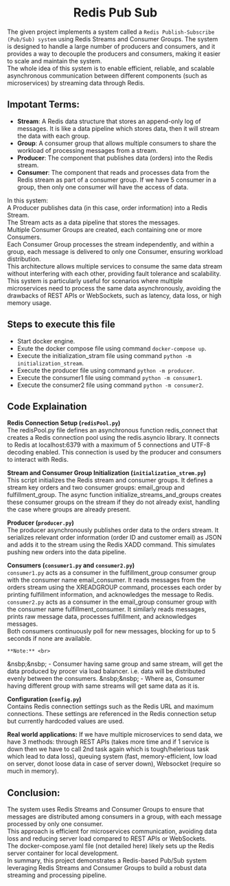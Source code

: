 <div align='center'>
    <h1>Redis Pub Sub</h1>
</div>

The given project implements a system called a `Redis Publish-Subscribe (Pub/Sub) system` using Redis Streams and Consumer Groups. The system is designed to handle a large number of producers and consumers, and it provides a way to decouple the producers and consumers, making it easier to scale and maintain the system. <br>
The whole idea of this system is to enable efficient, reliable, and scalable asynchronous communication between different components (such as microservices) by streaming data through Redis. <br>
   
##  Impotant Terms: 
-   **Stream**: A Redis data structure that stores an append-only log of messages. It is like a data pipeline which stores data, then it will stream the data with each group. <Br>
-   **Group**: A consumer group that allows multiple consumers to share the workload of processing messages from a stream.<br>
-   **Producer**: The component that publishes data (orders) into the Redis stream. <Br>
-   **Consumer**: The component that reads and processes data from the Redis stream as part of a consumer group. If we have 5 consumer in a group, then only one consumer will have the access of data. <br>
   
In this system: <br>
A Producer publishes data (in this case, order information) into a Redis Stream. <br>
The Stream acts as a data pipeline that stores the messages. <br>
Multiple Consumer Groups are created, each containing one or more Consumers. <br>
Each Consumer Group processes the stream independently, and within a group, each message is delivered to only one Consumer, ensuring workload distribution. <br>
This architecture allows multiple services to consume the same data stream without interfering with each other, providing fault tolerance and scalability. <br>
This system is particularly useful for scenarios where multiple microservices need to process the same data asynchronously, avoiding the drawbacks of REST APIs or WebSockets, such as latency, data loss, or high memory usage.


##  Steps to execute this file
-   Start docker engine.
-   Exute the docker compose file using command `docker-compose up`.
-   Execute the initialization_stram file using command `python -m initialization_stream`.
-   Execute the producer file using command `python -m producer`.
-   Execute the consumer1 file using command `python -m consumer1`.
-   Execute the consumer2 file using command `python -m consumer2`.
   
 
##  Code Explaination
**Redis Connection Setup (`redisPool.py`)** <br>
    The redisPool.py file defines an asynchronous function redis_connect that creates a Redis connection pool using the redis.asyncio library. It connects to Redis at localhost:6379 with a maximum of 5 connections and UTF-8 decoding enabled. This connection is used by the producer and consumers to interact with Redis. <br>

**Stream and Consumer Group Initialization (`initialization_strem.py`)**<br>
    This script initializes the Redis stream and consumer groups. It defines a stream key orders and two consumer groups: email_group and fulfillment_group. The async function initialize_streams_and_groups creates these consumer groups on the stream if they do not already exist, handling the case where groups are already present. <br>

**Producer (`producer.py`)**<br>
    The producer asynchronously publishes order data to the orders stream. It serializes relevant order information (order ID and customer email) as JSON and adds it to the stream using the Redis XADD command. This simulates pushing new orders into the data pipeline. <br>

**Consumers (`consumer1.py` and `consumer2.py`)**<br>
    `consumer1.py` acts as a consumer in the fulfillment_group consumer group with the consumer name email_consumer. It reads messages from the orders stream using the XREADGROUP command, processes each order by printing fulfillment information, and acknowledges the message to Redis. <br>
    `consumer2.py` acts as a consumer in the email_group consumer group with the consumer name fulfillment_consumer. It similarly reads messages, prints raw message data, processes fulfillment, and acknowledges messages. <br>
    Both consumers continuously poll for new messages, blocking for up to 5 seconds if none are available.<br>

    **Note:** <br>
&nsbp;&nsbp;     -    Consumer having same group and same stream, will get the data produced by procer via load balancer. i.e. data will be distributed evenly between the consumers.
&nsbp;&nsbp;     -    Where as, Consumer having different group with same streams will get same data as it is.
    

**Configuration (`config.py`)**<br>
    Contains Redis connection settings such as the Redis URL and maximum connections. These settings are referenced in the Redis connection setup but currently hardcoded values are used. <br>


**Real world applications:**
If we have multiple microservices to send data, we have 3 methods: through REST APIs (takes more time and if 1 service is down then we have to call 2nd task again which is tough/helerious task which lead to data loss), queuing system (fast, memory-efficient, low load on server, donot loose data in case of server down), Websocket (require so much in memory). <br>


##  Conclusion:
The system uses Redis Streams and Consumer Groups to ensure that messages are distributed among consumers in a group, with each message processed by only one consumer. <br>
This approach is efficient for microservices communication, avoiding data loss and reducing server load compared to REST APIs or WebSockets. <br>
The docker-compose.yaml file (not detailed here) likely sets up the Redis server container for local development.<br>
In summary, this project demonstrates a Redis-based Pub/Sub system leveraging Redis Streams and Consumer Groups to build a robust data streaming and processing pipeline.
